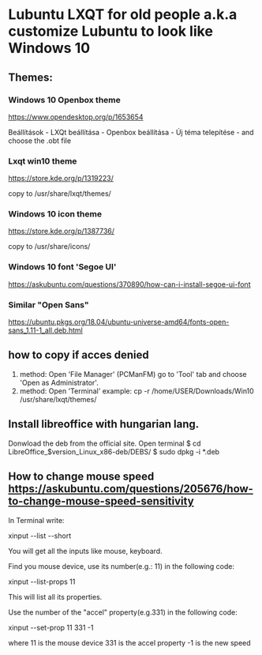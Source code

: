 # Lubuntu LXQT for old people a.k.a customize Lubuntu to look like Windows 10

## Themes:
### Windows 10 Openbox theme

https://www.opendesktop.org/p/1653654

Beállítások - LXQt beállítása - Openbox beállítása - Új téma telepítése - and choose the .obt file

### Lxqt win10 theme

https://store.kde.org/p/1319223/

copy to /usr/share/lxqt/themes/

### Windows 10 icon theme
https://store.kde.org/p/1387736/

copy to /usr/share/icons/

### Windows 10 font 'Segoe UI'
https://askubuntu.com/questions/370890/how-can-i-install-segoe-ui-font

### Similar "Open Sans"

https://ubuntu.pkgs.org/18.04/ubuntu-universe-amd64/fonts-open-sans_1.11-1_all.deb.html

## how to copy if acces denied
1. method: Open 'File Manager' (PCManFM) go to 'Tool' tab and choose 'Open as Administrator'.
2. method: Open 'Terminal' example: cp -r /home/USER/Downloads/Win10 /usr/share/lxqt/themes/


## Install libreoffice with hungarian lang.
Donwload the deb from the official site.
Open terminal 
$ cd LibreOffice_$version_Linux_x86-deb/DEBS/
$ sudo dpkg -i *.deb

## How to change mouse speed https://askubuntu.com/questions/205676/how-to-change-mouse-speed-sensitivity
In Terminal write:

xinput --list --short

You will get all the inputs like mouse, keyboard.

Find you mouse device, use its number(e.g.: 11) in the following code:

xinput --list-props 11

This will list all its properties.

Use the number of the "accel" property(e.g.331) in the following code:

xinput --set-prop 11 331 -1

where
11 is the mouse device
331 is the accel property
-1 is the new speed

